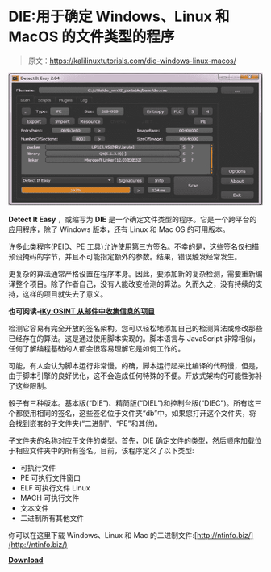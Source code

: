 # DIE:用于确定 Windows、Linux 和 MacOS 的文件类型的程序

> 原文：<https://kalilinuxtutorials.com/die-windows-linux-macos/>

[![DIE : Program For Determining Types Of Files For Windows, Linux & MacOS](img//d1f44f49d5659c6194ec5aa44af8e7dc.png "DIE : Program For Determining Types Of Files For Windows, Linux & MacOS")](https://1.bp.blogspot.com/-rW0EIfUamzw/XTGMDCIC3-I/AAAAAAAABbo/WTfo5V4mEy0Q89ZaRX1afl6PnAEC_lRQACLcBGAs/s1600/DIE.png)

**Detect It Easy** ，或缩写为 **DIE** 是一个确定文件类型的程序。它是一个跨平台的应用程序，除了 Windows 版本，还有 Linux 和 Mac OS 的可用版本。

许多此类程序(PEID、PE 工具)允许使用第三方签名。不幸的是，这些签名仅扫描预设掩码的字节，并且不可能指定额外的参数。结果，错误触发经常发生。

更复杂的算法通常严格设置在程序本身。因此，要添加新的复杂检测，需要重新编译整个项目。除了作者自己，没有人能改变检测的算法。久而久之，没有持续的支持，这样的项目就失去了意义。

**也可阅读-[iKy:OSINT 从邮件中收集信息的项目](https://kalilinuxtutorials.com/iky-osint-project/)**

检测它容易有完全开放的签名架构。您可以轻松地添加自己的检测算法或修改那些已经存在的算法。这是通过使用脚本实现的。脚本语言与 JavaScript 非常相似，任何了解编程基础的人都会很容易理解它是如何工作的。

可能，有人会认为脚本运行非常慢。的确，脚本运行起来比编译的代码慢，但是，由于脚本引擎的良好优化，这不会造成任何特殊的不便。开放式架构的可能性弥补了这些限制。

骰子有三种版本。基本版(“DIE”)、精简版(“DIEL”)和控制台版(“DIEC”)。所有这三个都使用相同的签名，这些签名位于文件夹“db”中。如果您打开这个文件夹，将会找到嵌套的子文件夹(“二进制”、“PE”和其他)。

子文件夹的名称对应于文件的类型。首先，DIE 确定文件的类型，然后顺序加载位于相应文件夹中的所有签名。目前，该程序定义了以下类型:

*   可执行文件
*   PE 可执行文件窗口
*   ELF 可执行文件 Linux
*   MACH 可执行文件
*   文本文件
*   二进制所有其他文件

你可以在这里下载 Windows、Linux 和 Mac 的二进制文件:[http://ntinfo.biz/](http://ntinfo.biz/)

[**Download**](https://github.com/horsicq/Detect-It-Easy)